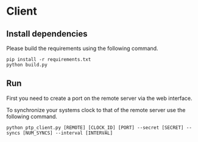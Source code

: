 Client
======

## Install dependencies
Please build the requirements using the following command.
```
pip install -r requirements.txt
python build.py
```

## Run
First you need to create a port on the remote server via the web interface. 

To synchronize your systems clock to that of the remote server use the following command.
```
python ptp_client.py [REMOTE] [CLOCK_ID] [PORT] --secret [SECRET] --syncs [NUM_SYNCS] --interval [INTERVAL]
```
